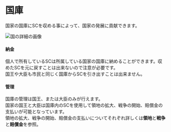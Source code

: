 # 国庫
国家の国庫にSCを収める事によって、国家の発展に貢献できます。

![国の詳細の画像](https://user-images.githubusercontent.com/80201746/157885042-c8dd08ce-d87a-43cf-8c38-3a3fe21b275d.png)

#### 納金

個人で所有しているSCは所属している国家の国庫に納めることができます。収めたSCを元に戻すことは出来ないので注意が必要です。  
国王や大臣も市民と同じく国庫からSCを引き出すことは出来ません。  

#### 管理  

国庫の管理は国王、または大臣のみが行えます。  
国家の国王と大臣は国庫内のSCを使用して領地の拡大、戦争の開始、賠償金の支払いが可能となっています。  
領地の拡大、戦争の開始、賠償金の支払いについてそれぞれ詳しくは**領地**と**戦争**と**賠償金**を参照。
